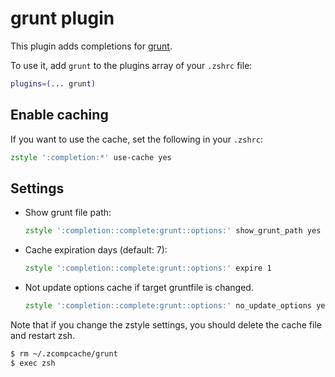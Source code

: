 # grunt plugin

This plugin adds completions for [grunt](https://ghproxy.com/https://github.com/gruntjs/grunt).

To use it, add `grunt` to the plugins array of your `.zshrc` file:
```zsh
plugins=(... grunt)
```

## Enable caching

If you want to use the cache, set the following in your `.zshrc`:
```zsh
zstyle ':completion:*' use-cache yes
```

## Settings

* Show grunt file path:
  ```zsh
  zstyle ':completion::complete:grunt::options:' show_grunt_path yes
  ```
* Cache expiration days (default: 7):
  ```zsh
  zstyle ':completion::complete:grunt::options:' expire 1
  ```
* Not update options cache if target gruntfile is changed.
  ```zsh
  zstyle ':completion::complete:grunt::options:' no_update_options yes
  ```

Note that if you change the zstyle settings, you should delete the cache file and restart zsh.

```zsh
$ rm ~/.zcompcache/grunt
$ exec zsh
```
